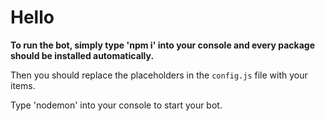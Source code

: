 # Hello

**To run the bot, simply type 'npm i' into your console and every package should be installed automatically.**  

Then you should replace the placeholders in the `config.js` file with your items.  

Type 'nodemon' into your console to start your bot.  
